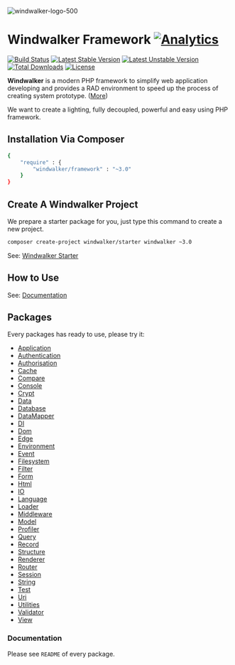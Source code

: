 ![windwalker-logo-500](https://i.imgur.com/XMdvGqD.png)

# Windwalker Framework   [![Analytics](https://ga-beacon.appspot.com/UA-48372917-1/windwalker/readme)](https://github.com/igrigorik/ga-beacon)

[![Build Status](https://travis-ci.org/ventoviro/windwalker.svg?branch=staging)](https://travis-ci.org/ventoviro/windwalker) 
[![Latest Stable Version](https://poser.pugx.org/windwalker/framework/version.svg)](https://packagist.org/packages/windwalker/framework) 
[![Latest Unstable Version](https://poser.pugx.org/windwalker/framework/v/unstable.svg)](//packagist.org/packages/windwalker/framework) 
[![Total Downloads](https://poser.pugx.org/windwalker/framework/downloads.svg)](https://packagist.org/packages/windwalker/framework) 
[![License](https://poser.pugx.org/windwalker/framework/license.svg)](https://packagist.org/packages/windwalker/framework)

**Windwalker** is a modern PHP framework to simplify web application developing and provides a RAD environment 
to speed up the process of creating system prototype. ([More](http://windwalker.io/about/))

We want to create a lighting, fully decoupled, powerful and easy using PHP framework.

## Installation Via Composer

``` bash
{
    "require" : {
        "windwalker/framework" : "~3.0"
    }
}
```

## Create A Windwalker Project

We prepare a starter package for you, just type this command to create a new project.

``` bash
composer create-project windwalker/starter windwalker ~3.0
```

See: [Windwalker Starter](https://github.com/ventoviro/windwalker-starter)

## How to Use

See: [Documentation](http://windwalker.io/documentation/)

## Packages

Every packages has ready to use, please try it:

- [Application](https://github.com/ventoviro/windwalker-application)
- [Authentication](https://github.com/ventoviro/windwalker-authentication)
- [Authorisation](https://github.com/ventoviro/windwalker-authorisation)
- [Cache](https://github.com/ventoviro/windwalker-cache)
- [Compare](https://github.com/ventoviro/windwalker-compare)
- [Console](https://github.com/ventoviro/windwalker-console)
- [Crypt](https://github.com/ventoviro/windwalker-crypt)
- [Data](https://github.com/ventoviro/windwalker-data)
- [Database](https://github.com/ventoviro/windwalker-database)
- [DataMapper](https://github.com/ventoviro/windwalker-datamapper)
- [DI](https://github.com/ventoviro/windwalker-di)
- [Dom](https://github.com/ventoviro/windwalker-dom)
- [Edge](https://github.com/ventoviro/windwalker-edge)
- [Environment](https://github.com/ventoviro/windwalker-environment)
- [Event](https://github.com/ventoviro/windwalker-event)
- [Filesystem](https://github.com/ventoviro/windwalker-filesystem)
- [Filter](https://github.com/ventoviro/windwalker-filter)
- [Form](https://github.com/ventoviro/windwalker-form)
- [Html](https://github.com/ventoviro/windwalker-html)
- [IO](https://github.com/ventoviro/windwalker-io)
- [Language](https://github.com/ventoviro/windwalker-language)
- [Loader](https://github.com/ventoviro/windwalker-loader)
- [Middleware](https://github.com/ventoviro/windwalker-middleware)
- [Model](https://github.com/ventoviro/windwalker-model)
- [Profiler](https://github.com/ventoviro/windwalker-profiler)
- [Query](https://github.com/ventoviro/windwalker-query)
- [Record](https://github.com/ventoviro/windwalker-record)
- [Structure](https://github.com/ventoviro/windwalker-structure)
- [Renderer](https://github.com/ventoviro/windwalker-renderer)
- [Router](https://github.com/ventoviro/windwalker-router)
- [Session](https://github.com/ventoviro/windwalker-session)
- [String](https://github.com/ventoviro/windwalker-string)
- [Test](https://github.com/ventoviro/windwalker-test)
- [Uri](https://github.com/ventoviro/windwalker-uri)
- [Utilities](https://github.com/ventoviro/windwalker-utilities)
- [Validator](https://github.com/ventoviro/windwalker-validator)
- [View](https://github.com/ventoviro/windwalker-view)

### Documentation

Please see `README` of every package.
